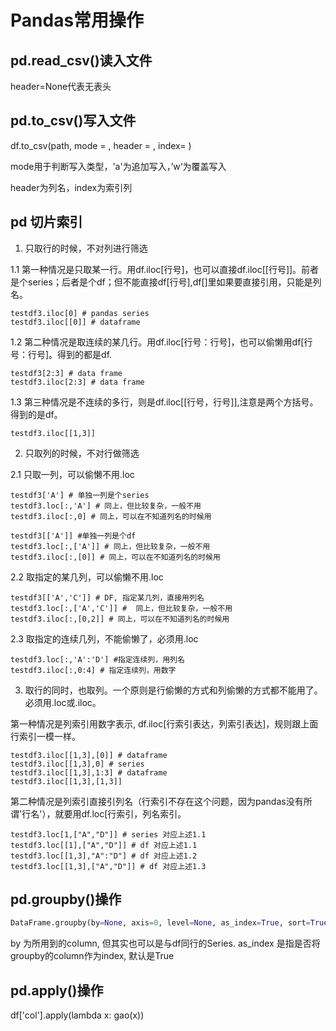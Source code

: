 # Pandas常用操作

## pd.read_csv()读入文件

header=None代表无表头



## pd.to_csv()写入文件

df.to_csv(path, mode = , header = , index= )

mode用于判断写入类型，'a'为追加写入，’w‘为覆盖写入

header为列名，index为索引列



## pd 切片索引

1. 只取行的时候，不对列进行筛选

1.1 第一种情况是只取某一行。用df.iloc[行号]，也可以直接df.iloc[[行号]]。前者是个series；后者是个df；但不能直接df[行号],df[]里如果要直接引用，只能是列名。

```text
testdf3.iloc[0] # pandas series
testdf3.iloc[[0]] # dataframe
```

1.2 第二种情况是取连续的某几行。用df.iloc[行号：行号]，也可以偷懒用df[行号：行号]。得到的都是df.

```text
testdf3[2:3] # data frame
testdf3.iloc[2:3] # data frame
```

1.3 第三种情况是不连续的多行，则是df.iloc[[行号，行号]],注意是两个方括号。得到的是df。

```text
testdf3.iloc[[1,3]]
```

2. 只取列的时候，不对行做筛选

2.1 只取一列，可以偷懒不用.loc

```text
testdf3['A'] # 单独一列是个series
testdf3.loc[:,'A'] # 同上，但比较复杂，一般不用
testdf3.iloc[:,0] # 同上，可以在不知道列名的时候用

testdf3[['A']] #单独一列是个df
testdf3.loc[:,['A']] # 同上，但比较复杂，一般不用
testdf3.iloc[:,[0]] # 同上，可以在不知道列名的时候用
```



2.2 取指定的某几列，可以偷懒不用.loc

```text
testdf3[['A','C']] # DF, 指定某几列，直接用列名
testdf3.loc[:,['A','C']] #  同上，但比较复杂，一般不用
testdf3.iloc[:,[0,2]] # 同上，可以在不知道列名的时候用 
```



2.3 取指定的连续几列，不能偷懒了，必须用.loc

```text
testdf3.loc[:,'A':'D'] #指定连续列，用列名 
testdf3.iloc[:,0:4] # 指定连续列，用数字
```

3. 取行的同时，也取列。一个原则是行偷懒的方式和列偷懒的方式都不能用了。必须用.loc或.iloc。

第一种情况是列索引用数字表示, df.iloc[行索引表达，列索引表达]，规则跟上面行索引一模一样。

```text
testdf3.iloc[[1,3],[0]] # dataframe
testdf3.iloc[[1,3],0] # series
testdf3.iloc[[1,3],1:3] # dataframe
testdf3.iloc[[1,3],[1,3]]
```

第二种情况是列索引直接引列名（行索引不存在这个问题，因为pandas没有所谓'行名'），就要用df.loc[行索引，列名索引。

```text
testdf3.loc[1,["A","D"]] # series 对应上述1.1
testdf3.loc[[1],["A","D"]] # df 对应上述1.1
testdf3.loc[[1,3],"A":"D"] # df 对应上述1.2
testdf3.loc[[1,3],["A","D"]] # df 对应上述1.3
```

## pd.groupby()操作

```python
DataFrame.groupby(by=None, axis=0, level=None, as_index=True, sort=True, group_keys=True, squeeze=False, observed=False, **kwargs)
```

by 为所用到的column, 但其实也可以是与df同行的Series.
as_index 是指是否将groupby的column作为index, 默认是True



## pd.apply()操作

df['col'].apply(lambda x: gao(x))





